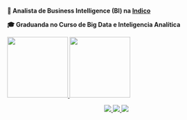 **💼 Analista de Business Intelligence (BI) na [Indico](https://www.linkedin.com/company/indicobr)**

**🎓 Graduanda no Curso de Big Data e Inteligencia Analítica**

<a href="https://github.com/ceciliasilvads">
  <img height="140em" src="https://github-readme-stats.vercel.app/api?username=ceciliasilvads&show_icons=true&theme=dark&include_commits=true"/>
</a>

<a href="https://github.com/ceciliasilvads">
  <img height="140em" src="https://github-readme-stats.vercel.app/api/top-langs/?username=ceciliasilvads&layout=compact&langs_count=8&theme=dark"/>
</a>


<p></p>

<div align="center">
    <a href="https://www.linkedin.com/in/ceciliasilvads/" target="_blank"><img src="https://img.shields.io/badge/-LinkedIn-FD9089?style=for-the-badge&logo=linkedin&logoColor=white" target="_blank">
    </a>
    <a href="https://www.kaggle.com/cecliasdesouza" target="_blank"><img src="https://img.shields.io/badge/-Kaggle-FD9089?style=for-the-badge&logo=Kaggle&logoColor=white" target="_blank">
    </a>
    <a href="https://www.hackerrank.com/ceciliasilvadsza" target="_blank"><img src="https://img.shields.io/badge/-hackerRank-FD9089?style=for-the-badge&logo=HackerRank&logoColor=white" target="_blank">
    </a> 
</div>
